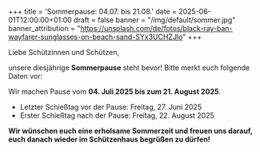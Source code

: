 +++
title = 'Sommerpause: 04.07. bis 21.08.'
date = 2025-06-01T12:00:00+01:00
draft = false
banner = "/img/default/sommer.jpg"
banner_attribution = "https://unsplash.com/de/fotos/black-ray-ban-wayfarer-sunglasses-on-beach-sand-SYx3UCHZJlo"
+++

Liebe Schützinnen und Schützen,

unsere diesjährige **Sommerpause** steht bevor! Bitte merkt euch folgende Daten vor:

Wir machen Pause vom **04. Juli 2025 bis zum 21. August 2025**.

* Letzter Schießtag vor der Pause: Freitag, 27. Juni 2025
* Erster Schießtag nach der Pause: Freitag, 22. August 2025

**Wir wünschen euch eine erholsame Sommerzeit und freuen uns darauf, euch danach wieder im Schützenhaus begrüßen zu dürfen!**